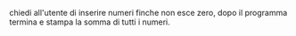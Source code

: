 chiedi all'utente di inserire numeri finche non esce zero, dopo il programma termina e stampa la somma di tutti i numeri. 
